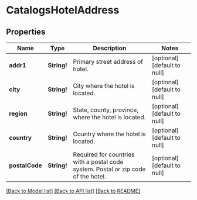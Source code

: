 # CatalogsHotelAddress

## Properties
Name | Type | Description | Notes
------------ | ------------- | ------------- | -------------
**addr1** | **String!** | Primary street address of hotel. | [optional] [default to null]
**city** | **String!** | City where the hotel is located. | [optional] [default to null]
**region** | **String!** | State, county, province, where the hotel is located. | [optional] [default to null]
**country** | **String!** | Country where the hotel is located. | [optional] [default to null]
**postalCode** | **String!** | Required for countries with a postal code system. Postal or zip code of the hotel. | [optional] [default to null]

[[Back to Model list]](../README.md#documentation-for-models) [[Back to API list]](../README.md#documentation-for-api-endpoints) [[Back to README]](../README.md)


